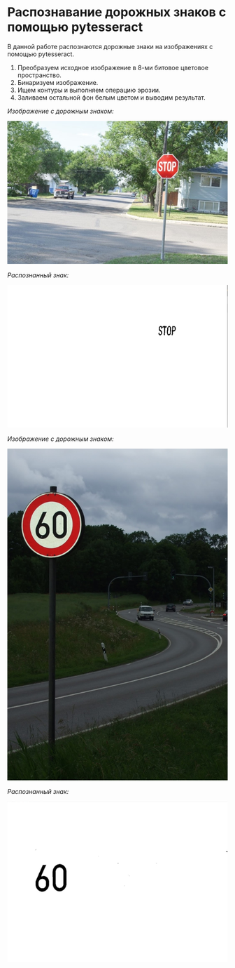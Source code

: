 # Распознавание дорожных знаков с помощью pytesseract

В данной работе распознаются дорожные знаки на изображениях с помощью pytesseract.

1. Преобразуем исходное изображение в 8-ми битовое цветовое пространство.
2. Бинаризуем изображение.
3. Ищем контуры и выполняем операцию эрозии.
4. Заливаем остальной фон белым цветом и выводим результат.

*Изображение с дорожным знаком:*

![OrigSigns](./STOP.jpg)

*Распознанный знак:*

![StopSign](./img/Stop.png)

*Изображение с дорожным знаком:*

![OrigSigns60](./Task.jpg)

*Распознанный знак:*

![60Sign](./img/60.png)
